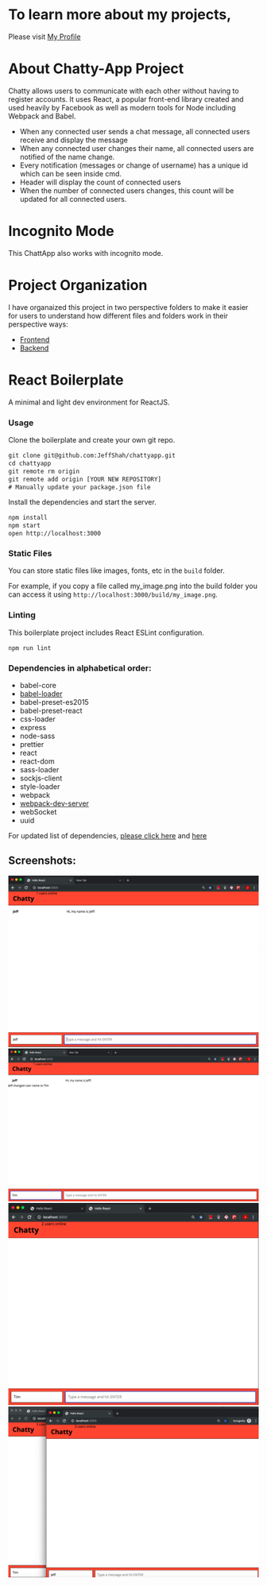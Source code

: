 # To learn more about my projects, 
Please visit [My Profile](https://github.com/JeffShah)

# About Chatty-App Project
Chatty allows users to communicate with each other without having to register accounts. It uses React, a popular front-end library created and used heavily by Facebook as well as modern tools for Node including Webpack and Babel.
- When any connected user sends a chat message, all connected users receive and display the message
- When any connected user changes their name, all connected users are notified of the name change.
- Every notification (messages or change of username) has a unique id which can be seen inside cmd.
- Header will display the count of connected users
- When the number of connected users changes, this count will be updated for all connected users.



# Incognito Mode
This ChattApp also works with incognito mode.

# Project Organization
I have organaized this project in two perspective folders to make it easier for users to understand how different files and folders work in their perspective ways: 
- [Frontend](https://github.com/JeffShah/chattyapp/tree/master/frontend) 
- [Backend](https://github.com/JeffShah/chattyapp/tree/master/backend)

# React Boilerplate

A minimal and light dev environment for ReactJS.

### Usage

Clone the boilerplate and create your own git repo.

```
git clone git@github.com:JeffShah/chattyapp.git
cd chattyapp
git remote rm origin
git remote add origin [YOUR NEW REPOSITORY]
# Manually update your package.json file
```

Install the dependencies and start the server.

```
npm install
npm start
open http://localhost:3000
```

### Static Files

You can store static files like images, fonts, etc in the `build` folder.

For example, if you copy a file called my_image.png into the build folder you can access it using `http://localhost:3000/build/my_image.png`.

### Linting

This boilerplate project includes React ESLint configuration.

```
npm run lint
```

### Dependencies in alphabetical order:

- babel-core
- [babel-loader](https://github.com/babel/babel-loader)
- babel-preset-es2015
- babel-preset-react
- css-loader
- express
- node-sass
- prettier
- react
- react-dom
- sass-loader
- sockjs-client
- style-loader
- webpack
- [webpack-dev-server](https://github.com/webpack/webpack-dev-server)
- webSocket
- uuid

For updated list of dependencies, [please click here](https://github.com/JeffShah/chattyapp/blob/master/frontend/package.json) and [here](https://github.com/JeffShah/chattyapp/blob/master/backend/chatty_server/package.json)


## Screenshots:

![Send message](https://github.com/JeffShah/chattyapp/blob/master/screenshots/sendmessage.png)
![Change username](https://github.com/JeffShah/chattyapp/blob/master/screenshots/changeusername.png)
![How many users online](https://github.com/JeffShah/chattyapp/blob/master/screenshots/howmanyusers.png)
![Incognito mode](https://github.com/JeffShah/chattyapp/blob/master/screenshots/incognitomode.png)